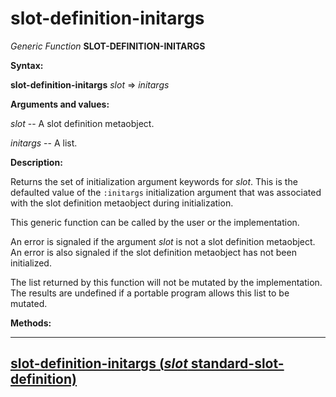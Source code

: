 slot-definition-initargs
========================

*Generic Function* **SLOT-DEFINITION-INITARGS**

**Syntax:**

**slot-definition-initargs** *slot* => *initargs*

**Arguments and values:**

*slot* -- A slot definition metaobject.

*initargs* -- A list.

**Description:**

Returns the set of initialization argument keywords for *slot*. This is the defaulted value of the `:initargs` initialization argument that was associated with the slot definition metaobject during initialization.

This generic function can be called by the user or the implementation.

An error is signaled if the argument *slot* is not a slot definition metaobject. An error is also signaled if the slot definition metaobject has not been initialized.

The list returned by this function will not be mutated by the implementation. The results are undefined if a portable program allows this list to be mutated.

**Methods:**

  ------------------------------------------------------------------------------------------------------------------------
  [**slot-definition-initargs** (*slot* standard-slot-definition)](/meta-object-protocol/slot-definition-initargs-standard-slot-definition)
  ------------------------------------------------------------------------------------------------------------------------


